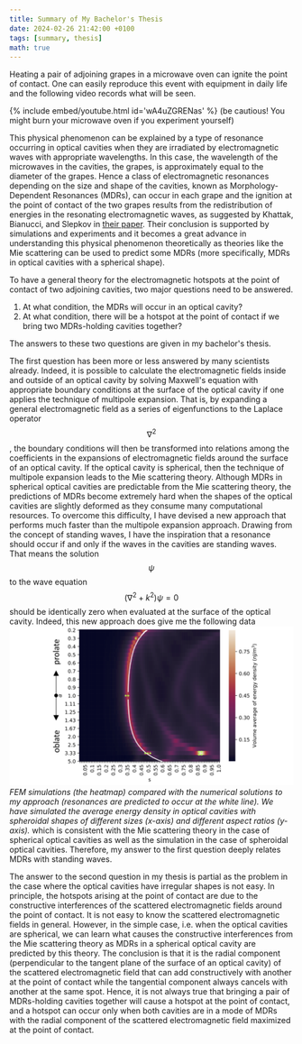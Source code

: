 ```yaml
---
title: Summary of My Bachelor's Thesis
date: 2024-02-26 21:42:00 +0100
tags: [summary, thesis]
math: true
---
```


Heating a pair of adjoining grapes in a microwave oven can ignite the point of contact. One can easily reproduce this event with equipment in daily life and the following video records what will be seen. 

{% include embed/youtube.html id='wA4uZGRENas' %}
(be cautious! You might burn your microwave oven if you experiment yourself) 

This physical phenomenon can be explained by a type of resonance occurring in optical cavities when they are irradiated by electromagnetic waves with appropriate wavelengths. In this case, the wavelength of the microwaves in the cavities, the grapes, is approximately equal to the diameter of the grapes. Hence a class of electromagnetic resonances depending on the size and shape of the cavities, known as Morphology-Dependent Resonances (MDRs), can occur in each grape and the ignition at the point of contact of the two grapes results from the redistribution of energies in the resonating electromagnetic waves, as suggested by Khattak, Bianucci, and Slepkov in [their paper](https://doi.org/10.1073/pnas.1818350116). Their conclusion is supported by simulations and experiments and it becomes a great advance in understanding this physical phenomenon theoretically as theories like the Mie scattering can be used to predict some MDRs (more specifically, MDRs in optical cavities with a spherical shape). 

To have a general theory for the electromagnetic hotspots at the point of contact of two adjoining cavities, two major questions need to be answered. 

1. At what condition, the MDRs will occur in an optical cavity? 
2. At what condition, there will be a hotspot at the point of contact if we bring two MDRs-holding cavities together? 

The answers to these two questions are given in my bachelor's thesis.

The first question has been more or less answered by many scientists already. Indeed, it is possible to calculate the electromagnetic fields inside and outside of an optical cavity by solving Maxwell's equation with appropriate boundary conditions at the surface of the optical cavity if one applies the technique of multipole expansion. That is, by expanding a general electromagnetic field as a series of eigenfunctions to the Laplace operator $$\nabla^2$$, the boundary conditions will then be transformed into relations among the coefficients in the expansions of electromagnetic fields around the surface of an optical cavity. If the optical cavity is spherical, then the technique of multipole expansion leads to the Mie scattering theory. Although MDRs in spherical optical cavities are predictable from the Mie scattering theory, the predictions of MDRs become extremely hard when the shapes of the optical cavities are slightly deformed as they consume many computational resources. To overcome this difficulty, I have devised a new approach that performs much faster than the multipole expansion approach. Drawing from the concept of standing waves, I have the inspiration that a resonance should occur if and only if the waves in the cavities are standing waves. That means the solution $$\psi$$ to the wave equation 
$$
\begin{equation}
  (\nabla^2+k^2)\psi=0
\end{equation}
$$
should be identically zero when evaluated at the surface of the optical cavity. Indeed, this new approach does give me the following data
![Desktop View](/assets/img/fig_in_bachelor's_thesis.png)
_FEM simulations (the heatmap) compared with the numerical solutions to my approach (resonances are predicted to occur at the white line). We have simulated the average energy density in optical cavities with spheroidal shapes of different sizes (x-axis) and different aspect ratios (y-axis)._
which is consistent with the Mie scattering theory in the case of spherical optical cavities as well as the simulation in the case of spheroidal optical cavities. Therefore, my answer to the first question deeply relates MDRs with standing waves. 

The answer to the second question in my thesis is partial as the problem in the case where the optical cavities have irregular shapes is not easy. In principle, the hotspots arising at the point of contact are due to the constructive interferences of the scattered electromagnetic fields around the point of contact. It is not easy to know the scattered electromagnetic fields in general. However, in the simple case, i.e. when the optical cavities are spherical, we can learn what causes the constructive interferences from the Mie scattering theory as MDRs in a spherical optical cavity are predicted by this theory. The conclusion is that it is the radial component (perpendicular to the tangent plane of the surface of an optical cavity) of the scattered electromagnetic field that can add constructively with another at the point of contact while the tangential component always cancels with another at the same spot. Hence, it is not always true that bringing a pair of MDRs-holding cavities together will cause a hotspot at the point of contact, and a hotspot can occur only when both cavities are in a mode of MDRs with the radial component of the scattered electromagnetic field maximized at the point of contact.  
